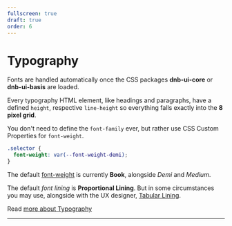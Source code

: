 ```yaml
---
fullscreen: true
draft: true
order: 6
---
```


<Intro>

# Typography

Fonts are handled automatically once the CSS packages **dnb-ui-core** or **dnb-ui-basis** are loaded.

Every typography HTML element, like headings and paragraphs, have a defined `height`, respective `line-height` so everything falls exactly into the **8 pixel grid**.

You don't need to define the `font-family` ever, but rather use CSS Custom Properties for `font-weight`.

```css
.selector {
  font-weight: var(--font-weight-demi);
}
```

The default [font-weight](!/uilib/typography/font-weights) is currently **Book**, alongside _Demi_ and _Medium_.

The default _font lining_ is **Proportional Lining**. But in some circumstances you may use, alongside with the UX designer, [Tabular Lining](!/uilib/typography/numbers).

Read [more about Typography](!/uilib/typography)

---

<IntroFooter href="/uilib/intro/07-color-usage" text="Next - Color usage" />

</Intro>
